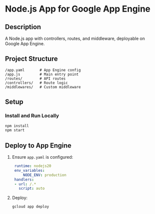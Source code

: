
# Node.js App for Google App Engine

## **Description**
A Node.js app with controllers, routes, and middleware, deployable on Google App Engine.


## **Project Structure**
```plaintext
/app.yaml       # App Engine config
/app.js         # Main entry point
/routes/        # API routes
/controllers/   # Route logic
/middlewares/   # Custom middleware
```

## **Setup**

### **Install and Run Locally**
```bash
npm install
npm start
```

## **Deploy to App Engine**
1. Ensure `app.yaml` is configured:
   ```yaml
    runtime: nodejs20
    env_variables:
        NODE_ENV: production
    handlers:
    - url: /.*
      script: auto
   ```
2. Deploy:
   ```bash
   gcloud app deploy
   ```
